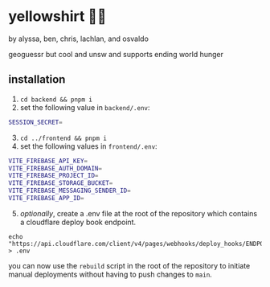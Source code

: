 # yellowshirt 👕💛

by alyssa, ben, chris, lachlan, and osvaldo

geoguessr but cool and unsw and supports ending world hunger

## installation

1. `cd backend && pnpm i`
2. set the following value in `backend/.env`:
```bash
SESSION_SECRET=
```
3. `cd ../frontend && pnpm i`
4. set the following values in `frontend/.env`:
```bash
VITE_FIREBASE_API_KEY=
VITE_FIREBASE_AUTH_DOMAIN=
VITE_FIREBASE_PROJECT_ID=
VITE_FIREBASE_STORAGE_BUCKET=
VITE_FIREBASE_MESSAGING_SENDER_ID=
VITE_FIREBASE_APP_ID=
```
5. *optionally*, create a .env file at the root of the repository which contains a cloudflare deploy book endpoint.
```
echo "https://api.cloudflare.com/client/v4/pages/webhooks/deploy_hooks/ENDPOINT_GOES_HERE" > .env
```
you can now use the `rebuild` script in the root of the repository to initiate manual deployments without having to push changes to `main`.

